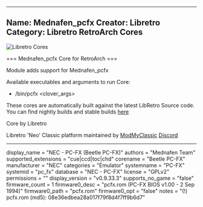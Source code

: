 -----------------------
Name: Mednafen_pcfx
Creator: Libretro
Category: Libretro RetroArch Cores
-----------------------
![Libretro Cores](https://modmyclassic.com/wp-content/uploads/2020/06/LibRetroNeoCoresSmall.png)

=== Mednafen_pcfx Core for RetroArch ===

Module adds support for Mednafen_pcfx

Available executables and arguments to run Core:
- /bin/pcfx <rom> <clover_args>

These cores are automatically built against the latest LibRetro Source code. You can find nightly builds and stable builds [here](https://modmyclassic.com/hmodcores)

Core by Libretro

Libretro 'Neo' Classic platform maintained by [ModMyClassic](https://modmyclassic.com) [Discord](https://modmyclassic.com/discord)

-----------------------

display_name = "NEC - PC-FX (Beetle PC-FX)"
authors = "Mednafen Team"
supported_extensions = "cue|ccd|toc|chd"
corename = "Beetle PC-FX"
manufacturer = "NEC"
categories = "Emulator"
systemname = "PC-FX"
systemid = "pc_fx"
database = "NEC - PC-FX"
license = "GPLv2"
permissions = ""
display_version = "v0.9.33.3"
supports_no_game = "false"
firmware_count = 1
firmware0_desc = "pcfx.rom (PC-FX BIOS v1.00 - 2 Sep 1994)"
firmware0_path = "pcfx.rom"
firmware0_opt = "false"
notes = "(!) pcfx.rom (md5): 08e36edbea28a017f79f8d4f7ff9b6d7"
